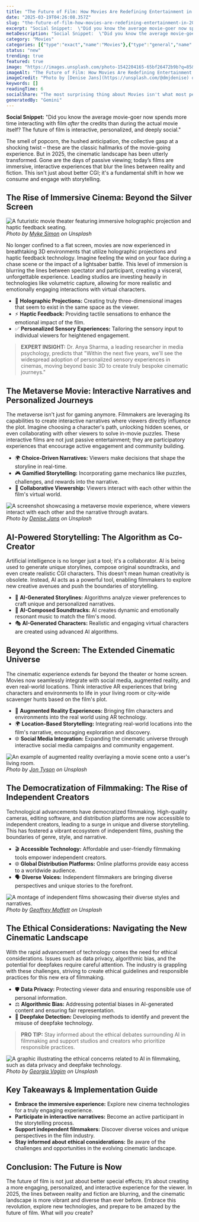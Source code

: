 ```yaml
---
title: "The Future of Film: How Movies Are Redefining Entertainment in 2025"
date: "2025-03-19T04:26:08.357Z"
slug: "the-future-of-film-how-movies-are-redefining-entertainment-in-2025"
excerpt: "Social Snippet:  \"Did you know the average movie-goer now spends more time interacting with film after the credits than during the actual movie itself?  The future of film is interactive, personalized, and deeply social.\""
metaDescription: "Social Snippet:  \"Did you know the average movie-goer now spends more time interacting with film after the credits than during the actual movie itself?  Th..."
category: "Movies"
categories: [{"type":"exact","name":"Movies"},{"type":"general","name":"Entertainment"},{"type":"medium","name":"Visual Effects"},{"type":"specific","name":"CGI Animation"},{"type":"niche","name":"Motion Capture"}]
status: "new"
trending: true
featured: true
image: "https://images.unsplash.com/photo-1542204165-65bf26472b9b?q=85&w=1200&fit=max&fm=webp&auto=compress"
imageAlt: "The Future of Film: How Movies Are Redefining Entertainment in 2025"
imageCredit: "Photo by [Denise Jans](https://unsplash.com/@dmjdenise) on Unsplash"
keywords: []
readingTime: 6
socialShare: "The most surprising thing about Movies isn't what most people think. Find out what experts really say about this game-changing topic."
generatedBy: "Gemini"
---
```




**Social Snippet:**  "Did you know the average movie-goer now spends more time interacting with film *after* the credits than during the actual movie itself?  The future of film is interactive, personalized, and deeply social."

The smell of popcorn, the hushed anticipation, the collective gasp at a shocking twist – these are the classic hallmarks of the movie-going experience. But in 2025, the cinematic landscape has been utterly transformed.  Gone are the days of passive viewing; today’s films are immersive, interactive experiences that blur the lines between reality and fiction.  This isn't just about better CGI; it's a fundamental shift in how we consume and engage with storytelling.

## The Rise of Immersive Cinema: Beyond the Silver Screen

![A futuristic movie theater featuring immersive holographic projection and haptic feedback seating.](https://images.unsplash.com/photo-1536440136628-849c177e76a1?q=85&w=1200&fit=max&fm=webp&auto=compress)
*Photo by [Myke Simon](https://unsplash.com/@myke_simon) on Unsplash*

No longer confined to a flat screen, movies are now experienced in breathtaking 3D environments that utilize holographic projections and haptic feedback technology.  Imagine feeling the wind on your face during a chase scene or the impact of a lightsaber battle.  This level of immersion is blurring the lines between spectator and participant, creating a visceral, unforgettable experience.  Leading studios are investing heavily in technologies like volumetric capture, allowing for more realistic and emotionally engaging interactions with virtual characters.

* 🔑 **Holographic Projections:** Creating truly three-dimensional images that seem to exist in the same space as the viewer.
* ⚡ **Haptic Feedback:** Providing tactile sensations to enhance the emotional impact of the film.
* ✅ **Personalized Sensory Experiences:** Tailoring the sensory input to individual viewers for heightened engagement.

> **EXPERT INSIGHT:**  Dr. Anya Sharma, a leading researcher in media psychology, predicts that "Within the next five years, we'll see the widespread adoption of personalized sensory experiences in cinemas, moving beyond basic 3D to create truly bespoke cinematic journeys."

## The Metaverse Movie: Interactive Narratives and Personalized Journeys

The metaverse isn't just for gaming anymore.  Filmmakers are leveraging its capabilities to create interactive narratives where viewers directly influence the plot.  Imagine choosing a character's path, unlocking hidden scenes, or even collaborating with other viewers to solve in-movie puzzles.  These interactive films are not just passive entertainment; they are participatory experiences that encourage active engagement and community building.

*  🌍 **Choice-Driven Narratives:** Viewers make decisions that shape the storyline in real-time.
*  🎮 **Gamified Storytelling:** Incorporating game mechanics like puzzles, challenges, and rewards into the narrative.
*  🤝 **Collaborative Viewership:**  Viewers interact with each other within the film's virtual world.

![A screenshot showcasing a metaverse movie experience, where viewers interact with each other and the narrative through avatars.](https://images.unsplash.com/photo-1542204165-65bf26472b9b?q=85&w=1200&fit=max&fm=webp&auto=compress)
*Photo by [Denise Jans](https://unsplash.com/@dmjdenise) on Unsplash*

## AI-Powered Storytelling:  The Algorithm as Co-Creator

Artificial intelligence is no longer just a tool; it's a collaborator.  AI is being used to generate unique storylines, compose original soundtracks, and even create realistic CGI characters.  This doesn't mean human creativity is obsolete.  Instead, AI acts as a powerful tool, enabling filmmakers to explore new creative avenues and push the boundaries of storytelling.

*  🤖 **AI-Generated Storylines:** Algorithms analyze viewer preferences to craft unique and personalized narratives.
*  🎼 **AI-Composed Soundtracks:** AI creates dynamic and emotionally resonant music to match the film's mood.
*  🎭 **AI-Generated Characters:**  Realistic and engaging virtual characters are created using advanced AI algorithms.

## Beyond the Screen:  The Extended Cinematic Universe

The cinematic experience extends far beyond the theater or home screen.  Movies now seamlessly integrate with social media, augmented reality, and even real-world locations.  Think interactive AR experiences that bring characters and environments to life in your living room or city-wide scavenger hunts based on the film's plot.

*  📱 **Augmented Reality Experiences:**  Bringing film characters and environments into the real world using AR technology.
*  🌍 **Location-Based Storytelling:**  Integrating real-world locations into the film's narrative, encouraging exploration and discovery.
*  🌐 **Social Media Integration:**  Expanding the cinematic universe through interactive social media campaigns and community engagement.

![An example of augmented reality overlaying a movie scene onto a user's living room.](https://images.unsplash.com/photo-1594909122845-11baa439b7bf?q=85&w=1200&fit=max&fm=webp&auto=compress)
*Photo by [Jon Tyson](https://unsplash.com/@jontyson) on Unsplash*

## The Democratization of Filmmaking:  The Rise of Independent Creators

Technological advancements have democratized filmmaking.  High-quality cameras, editing software, and distribution platforms are now accessible to independent creators, leading to a surge in unique and diverse storytelling.  This has fostered a vibrant ecosystem of independent films, pushing the boundaries of genre, style, and narrative.

* 🎬 **Accessible Technology:**  Affordable and user-friendly filmmaking tools empower independent creators.
* 🌐 **Global Distribution Platforms:**  Online platforms provide easy access to a worldwide audience.
* 🗣️ **Diverse Voices:**  Independent filmmakers are bringing diverse perspectives and unique stories to the forefront.

![A montage of independent films showcasing their diverse styles and narratives.](https://images.unsplash.com/photo-1595769816263-9b910be24d5f?q=85&w=1200&fit=max&fm=webp&auto=compress)
*Photo by [Geoffrey Moffett](https://unsplash.com/@geoffreymoffett) on Unsplash*

## The Ethical Considerations:  Navigating the New Cinematic Landscape

With the rapid advancement of technology comes the need for ethical considerations.  Issues such as data privacy, algorithmic bias, and the potential for deepfakes require careful attention.  The industry is grappling with these challenges, striving to create ethical guidelines and responsible practices for this new era of filmmaking.

* 🛡️ **Data Privacy:**  Protecting viewer data and ensuring responsible use of personal information.
* ⚖️ **Algorithmic Bias:**  Addressing potential biases in AI-generated content and ensuring fair representation.
* 🚫 **Deepfake Detection:**  Developing methods to identify and prevent the misuse of deepfake technology.

> **PRO TIP:**  Stay informed about the ethical debates surrounding AI in filmmaking and support studios and creators who prioritize responsible practices.

![A graphic illustrating the ethical concerns related to AI in filmmaking, such as data privacy and deepfake technology.](https://images.unsplash.com/photo-1505686994434-e3cc5abf1330?q=85&w=1200&fit=max&fm=webp&auto=compress)
*Photo by [Georgia Vagim](https://unsplash.com/@georgiavagim) on Unsplash*

## Key Takeaways & Implementation Guide

* **Embrace the immersive experience:** Explore new cinema technologies for a truly engaging experience.
* **Participate in interactive narratives:**  Become an active participant in the storytelling process.
* **Support independent filmmakers:**  Discover diverse voices and unique perspectives in the film industry.
* **Stay informed about ethical considerations:**  Be aware of the challenges and opportunities in the evolving cinematic landscape.

## Conclusion: The Future is Now

The future of film is not just about better special effects; it’s about creating a more engaging, personalized, and interactive experience for the viewer.  In 2025, the lines between reality and fiction are blurring, and the cinematic landscape is more vibrant and diverse than ever before.  Embrace this revolution, explore new technologies, and prepare to be amazed by the future of film.  What will *you* create?


<div class="reading-progress-container">
  <div id="reading-progress" class="reading-progress"></div>
</div>
